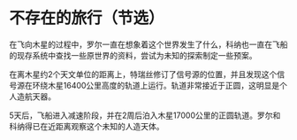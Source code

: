 # 不存在的旅行（节选）

在飞向木星的过程中，罗尔一直在想象着这个世界发生了什么，科纳也一直在飞船的现存系统中查找一些原世界的资料，尝试为未知的探索制定一些预案。

在离木星约2个天文单位的距离上，特瑞丝修订了信号源的位置，并且发现这个信号源在环绕木星16400公里高度的轨道上运行。轨道非常接近于正圆，这明显是个人造航天器。

5天后，飞船进入减速阶段，并在2周后泊入木星17000公里的正圆轨道。罗尔和科纳得已在近距离观察这个未知的人造天体。
